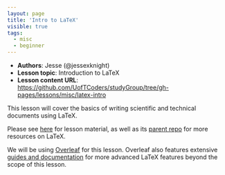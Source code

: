 ```yaml
---
layout: page
title: 'Intro to LaTeX'
visible: true
tags:
  - misc
  - beginner
---
```


 - **Authors**: Jesse (@jessexknight)  
 - **Lesson topic**: Introduction to LaTeX
 - **Lesson content URL**: <https://github.com/UofTCoders/studyGroup/tree/gh-pages/lessons/misc/latex-intro>

This lesson will cover the basics of writing scientific and technical documents
using LaTeX.

Please see [here][latex-slides] for lesson material, as well as its 
[parent repo][main-repo] for more resources on LaTeX.

We will be using [Overleaf][overleaf] for this lesson. Overleaf also features
extensive [guides and documentation][overleaf-guides] for more advanced LaTeX
features beyond the scope of this lesson. 

[latex-slides]: https://github.com/jessexknight/latex/blob/master/slides/main.pdf
[main-repo]: https://github.com/jessexknight/latex
[overleaf]: https://www.overleaf.com/
[overleaf-guides]: https://www.overleaf.com/learn
